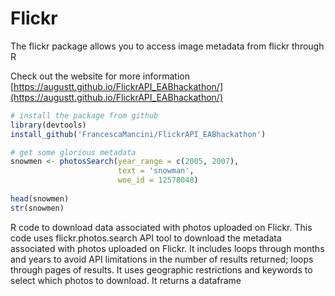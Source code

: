 # Flickr

The flickr package allows you to access image metadata from flickr through R

Check out the website for more information [https://augustt.github.io/FlickrAPI_EABhackathon/](https://augustt.github.io/FlickrAPI_EABhackathon/)

```r
# install the package from github
library(devtools)
install_github('FrancescaMancini/FlickrAPI_EABhackathon')

# get some glorious metadata
snowmen <- photosSearch(year_range = c(2005, 2007),
                        text = 'snowman',
                        woe_id = 12578048)
                        
head(snowmen)
str(snowmen)
```

R code to download data associated with photos uploaded on Flickr. 
This code uses flickr.photos.search API tool to download the metadata associated with photos uploaded on Flickr. It includes loops through months and years to avoid API limitations in the number of results returned; loops through pages of results. It uses geographic restrictions and keywords to select which photos to download. It returns a dataframe
